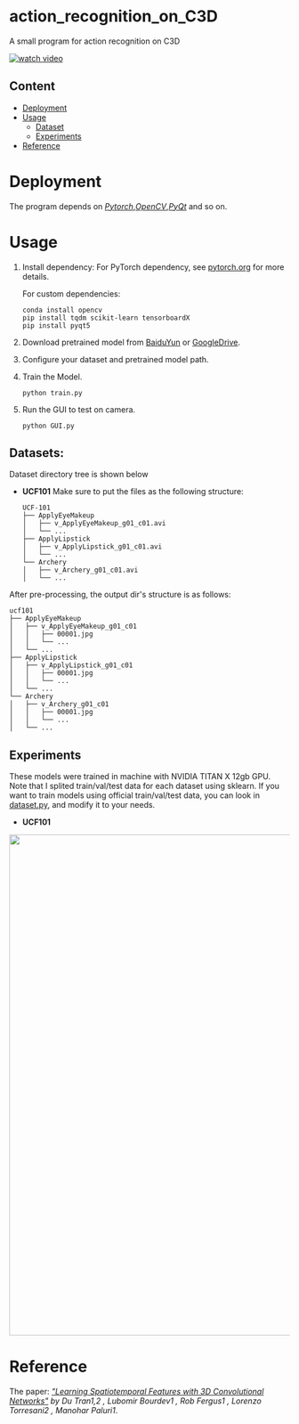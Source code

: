 # action_recognition_on_C3D
A small program for action recognition on C3D

[![watch video](https://github.com/xiaohai0520/action_recognition_on_C3D/blob/master/image/test2.png?raw=true)](https://www.youtube.com/watch?v=6_QowqAsjWs)

## Content
- [Deployment](#deployment)
- [Usage](#usage)
  - [Dataset](#dataset)
  - [Experiments](#experiments)
- [Reference](#reference)

# Deployment

The program depends on *[Pytorch](https://github.com/pytorch/pytorch)*,*[OpenCV](https://github.com/opencv/opencv)*,*[PyQt](https://github.com/PyQt5/PyQt)* and so on.  

# Usage
1. Install dependency:
    For PyTorch dependency, see [pytorch.org](https://pytorch.org/) for more details.

    For custom dependencies:
    ```Shell
    conda install opencv
    pip install tqdm scikit-learn tensorboardX
    pip install pyqt5
    ```
2. Download pretrained model from [BaiduYun](https://pan.baidu.com/s/1saNqGBkzZHwZpG-A5RDLVw) or 
[GoogleDrive](https://drive.google.com/file/d/19NWziHWh1LgCcHU34geoKwYezAogv9fX/view?usp=sharing).   

3. Configure your dataset and pretrained model path.

4. Train the Model.

    ```Shell
    python train.py
    ```
5. Run the GUI to test on camera.
    ```Shell
    python GUI.py

    ```

## Datasets:
Dataset directory tree is shown below

- **UCF101**
Make sure to put the files as the following structure:
  ```
  UCF-101
  ├── ApplyEyeMakeup
  │   ├── v_ApplyEyeMakeup_g01_c01.avi
  │   └── ...
  ├── ApplyLipstick
  │   ├── v_ApplyLipstick_g01_c01.avi
  │   └── ...
  └── Archery
  │   ├── v_Archery_g01_c01.avi
  │   └── ...
  ```
After pre-processing, the output dir's structure is as follows:
  ```
  ucf101
  ├── ApplyEyeMakeup
  │   ├── v_ApplyEyeMakeup_g01_c01
  │   │   ├── 00001.jpg
  │   │   └── ...
  │   └── ...
  ├── ApplyLipstick
  │   ├── v_ApplyLipstick_g01_c01
  │   │   ├── 00001.jpg
  │   │   └── ...
  │   └── ...
  └── Archery
  │   ├── v_Archery_g01_c01
  │   │   ├── 00001.jpg
  │   │   └── ...
  │   └── ...
  ```

## Experiments
These models were trained in machine with NVIDIA TITAN X 12gb GPU. Note that I splited
train/val/test data for each dataset using sklearn. If you want to train models using
official train/val/test data, you can look in [dataset.py](https://github.com/jfzhang95/pytorch-video-recognition/blob/master/dataloaders/dataset.py), and modify it to your needs.

- **UCF101**

<p align="center"><img src="https://github.com/xiaohai0520/action_recognition_on_C3D/blob/master/image/ucf101_results.png?raw=true" align="center" width=900 height=auto/></p>


# Reference
The paper: *["Learning Spatiotemporal Features with 3D Convolutional Networks"](https://arxiv.org/pdf/1412.0767.pdf) by Du Tran1,2
, Lubomir Bourdev1
, Rob Fergus1
, Lorenzo Torresani2
, Manohar Paluri1*.

